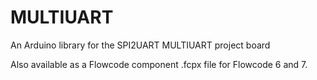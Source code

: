 # MULTIUART
An Arduino library for the SPI2UART MULTIUART project board

Also available as a Flowcode component .fcpx file for Flowcode 6 and 7.
